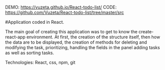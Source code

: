 DEMO: https://vuzeta.github.io/React-todo-list/
CODE: https://github.com/Vuzeta/React-todo-list/tree/master/src

#Application coded in React.

The main goal of creating this application was to get to know the create-react-app environment. At first, the creation of the structure itself, then how the data are to be displayed, the creation of methods for deleting and modifying the task, prioritizing, handling the fields in the panel adding tasks as well as sorting tasks.

Technologies: React, css, npm, git
